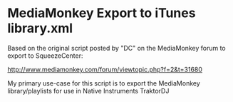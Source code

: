 # MediaMonkey Export to iTunes library.xml


Based on the original script posted by "DC" on the MediaMonkey forum to export to SqueezeCenter:

http://www.mediamonkey.com/forum/viewtopic.php?f=2&t=31680


My primary use-case for this script is to export the MediaMonkey library/playlists for use in Native Instruments TraktorDJ



